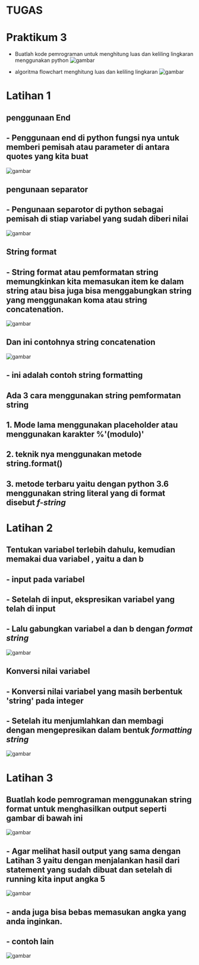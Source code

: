 # TUGAS
# Praktikum 3

- Buatlah kode pemrograman untuk menghitung luas dan keliling lingkaran menggunakan python 
![gambar](gambarss/1s.png)

- algoritma flowchart menghitung luas dan keliling lingkaran 
![gambar](gambarss/2s.png)

# Latihan 1

## penggunaan End
## - Penggunaan end di python fungsi nya untuk memberi pemisah atau parameter di antara quotes yang kita buat
![gambar](gambarss/3s.png)

## pengunaan separator
## - Pengunaan separotor di python sebagai pemisah di stiap variabel yang sudah diberi nilai
![gambar](gambarss/4s.png)

## String format
## - String format atau pemformatan string memungkinkan kita memasukan item ke dalam string atau bisa juga bisa menggabungkan string yang menggunakan koma atau string concatenation.
![gambar](gambarss/5s.png)

## Dan ini contohnya string concatenation
![gambar](gambarss/6s.png)

## - ini adalah contoh string formatting
## Ada 3 cara menggunakan string pemformatan string 
## 1. Mode lama menggunakan placeholder atau menggunakan karakter %'(modulo)'
## 2. teknik nya menggunakan metode string.format()
## 3. metode terbaru yaitu dengan python 3.6 menggunakan string literal yang di format disebut *f-string*

# Latihan 2
## Tentukan variabel terlebih dahulu, kemudian memakai dua variabel , yaitu a dan b
## - input pada variabel
## - Setelah di input, ekspresikan variabel yang telah di input
## - Lalu gabungkan variabel a dan b dengan *format string* 
![gambar](gambarss/7s.png)

## Konversi nilai variabel
## - Konversi nilai variabel yang masih berbentuk 'string' pada integer
## - Setelah itu menjumlahkan dan membagi dengan mengepresikan dalam bentuk *formatting string*
![gambar](gamabarss)

# Latihan 3
## Buatlah kode pemrograman menggunakan string format untuk menghasilkan output seperti gambar di bawah ini
![gambar](gambarss)


## - Agar melihat hasil output yang sama dengan Latihan 3 yaitu dengan menjalankan hasil dari statement yang sudah dibuat dan setelah di running kita input angka 5
![gambar](gambarss/)
## - anda juga bisa bebas memasukan angka yang anda inginkan.
## - contoh lain 
![gambar](gambarss/)

